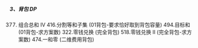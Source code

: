 ##### 3、背包 DP
377. 组合总和 Ⅳ
     416.分割等和子集 (01背包-要求恰好取到背包容量)
     494.目标和 (01背包-求方案数)
     322.零钱兑换 (完全背包)
     518.零钱兑换 II (完全背包-求方案数)
     474.一和零 (二维费用背包)